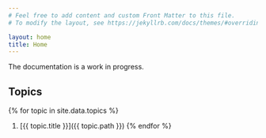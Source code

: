 ```yaml
---
# Feel free to add content and custom Front Matter to this file.
# To modify the layout, see https://jekyllrb.com/docs/themes/#overriding-theme-defaults

layout: home
title: Home
---
```


The documentation is a work in progress.

## Topics

{% for topic in site.data.topics %}

1. [{{ topic.title }}]({{ topic.path }})
   {% endfor %}
